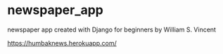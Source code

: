 # newspaper_app
newspaper app created with Django for beginners by William S. Vincent

https://humbaknews.herokuapp.com/

